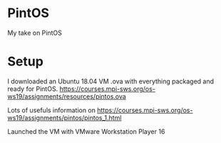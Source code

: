 # PintOS
My take on PintOS

# Setup
I downloaded an Ubuntu 18.04 VM .ova with everything packaged and ready for PintOS.
https://courses.mpi-sws.org/os-ws19/assignments/resources/pintos.ova

Lots of usefuls information on https://courses.mpi-sws.org/os-ws19/assignments/pintos/pintos_1.html

Launched the VM with VMware Workstation Player 16
